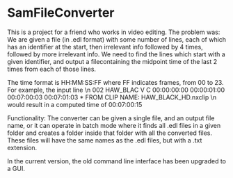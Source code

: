 # SamFileConverter
This is a project for a friend who works in video editing.
The problem was:
We are given a file (in .edl format) with some number of lines, each of which has an identifier at the start, then irrelevant info followed by 4 times, followed by more irrelevant info. We need to find the lines which start with a given identifier, and output a filecontaining the midpoint time of the last 2 times from each of those lines.

The time format is HH:MM:SS:FF where FF indicates frames, from 00 to 23.
For example, the input line \n
002  HAW_BLAC V     C        00:00:00:00 00:00:01:00 00:07:00:03 00:07:01:03 * FROM CLIP NAME:  HAW_BLACK_HD.nxclip \n
would result in a computed time of 00:07:00:15

Functionality:
The converter can be given a single file, and an output file name, or it can operate in batch mode where it finds all .edl files in a given folder and creates a folder inside that folder with all the converted files. These files will have the same names as the .edl files, but with a .txt extension.

In the current version, the old command line interface has been upgraded to a GUI.
